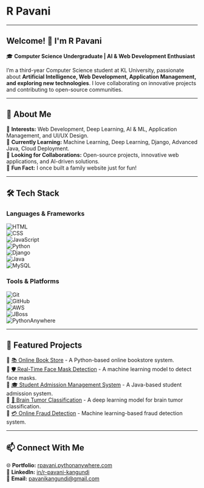 # R Pavani
---
## Welcome! 👋 I'm R Pavani  

🎓 **Computer Science Undergraduate | AI & Web Development Enthusiast**  

I’m a third-year Computer Science student at KL University, passionate about **Artificial Intelligence, Web Development, Application Management, and exploring new technologies**. I love collaborating on innovative projects and contributing to open-source communities.  

---

## 🚀 About Me  

🔹 **Interests:** Web Development, Deep Learning, AI & ML, Application Management, and UI/UX Design.  
🔹 **Currently Learning:** Machine Learning, Deep Learning, Django, Advanced Java, Cloud Deployment.  
🔹 **Looking for Collaborations:** Open-source projects, innovative web applications, and AI-driven solutions.  
🔹 **Fun Fact:** I once built a family website just for fun!  

---

## 🛠️ Tech Stack  

### **Languages & Frameworks**  
![HTML](https://img.shields.io/badge/HTML5-E34F26?style=flat&logo=html5&logoColor=white)  
![CSS](https://img.shields.io/badge/CSS3-1572B6?style=flat&logo=css3&logoColor=white)  
![JavaScript](https://img.shields.io/badge/JavaScript-F7DF1E?style=flat&logo=javascript&logoColor=black)  
![Python](https://img.shields.io/badge/Python-3776AB?style=flat&logo=python&logoColor=white)  
![Django](https://img.shields.io/badge/Django-092E20?style=flat&logo=django&logoColor=white)  
![Java](https://img.shields.io/badge/Java-007396?style=flat&logo=java&logoColor=white)  
![MySQL](https://img.shields.io/badge/MySQL-4479A1?style=flat&logo=mysql&logoColor=white)  

### **Tools & Platforms**  
![Git](https://img.shields.io/badge/Git-F05032?style=flat&logo=git&logoColor=white)  
![GitHub](https://img.shields.io/badge/GitHub-181717?style=flat&logo=github&logoColor=white)  
![AWS](https://img.shields.io/badge/AWS-232F3E?style=flat&logo=amazon-aws&logoColor=white)  
![JBoss](https://img.shields.io/badge/JBoss-E00?style=flat&logo=redhat&logoColor=white)  
![PythonAnywhere](https://img.shields.io/badge/PythonAnywhere-3670A0?style=flat&logo=python&logoColor=white)  

---

## 📂 Featured Projects  

🔹 [📚 Online Book Store](https://github.com/pavani-1510/OnlineBookStore) - A Python-based online bookstore system.  
🔹 [🛡️ Real-Time Face Mask Detection](https://github.com/pavani-1510/Real-Time-Face-Mask-Detection) - A machine learning model to detect face masks.  
🔹 [🎓 Student Admission Management System](https://github.com/pavani-1510/StudentAdmissionManagementSystem) - A Java-based student admission system.  
🔹 [🧠 Brain Tumor Classification](https://github.com/pavani-1510/Brain-Tumor-Classification) - A deep learning model for brain tumor classification.  
🔹 [💳 Online Fraud Detection](https://github.com/pavani-1510/OnlineFraudDetection) - Machine learning-based fraud detection system.  

---

## 📫 Connect With Me  

🌐 **Portfolio:** [rpavani.pythonanywhere.com](https://rpavani.pythonanywhere.com/)  
🔗 **LinkedIn:** [in/r-pavani-kangundi](https://www.linkedin.com/in/r-pavani-kangundi)  
📧 **Email:** pavanikangundi@gmail.com  


